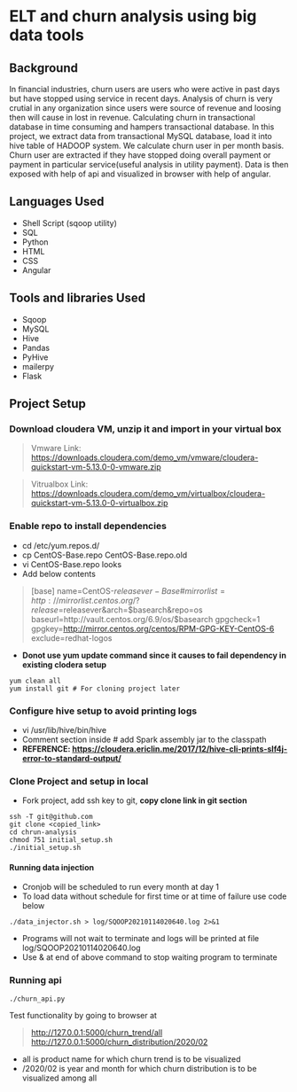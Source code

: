 # ELT and churn analysis using big data tools
## Background
In financial industries, churn users are users who were active in past days but have stopped using service in recent days. Analysis of churn is very crutial in any organization since users were source of revenue and loosing then will cause in lost in revenue. Calculating churn in transactional database in time consuming and hampers transactional database. In this project, we extract data from transactional MySQL database, load it into hive table of HADOOP system. We calculate churn user in per month basis. Churn user are extracted if they have stopped doing overall payment or payment in particular service(useful analysis in utility payment). Data is then exposed with help of api and visualized in browser with help of angular.
## Languages Used
- Shell Script (sqoop utility)
- SQL
- Python
- HTML
- CSS
- Angular
## Tools and libraries Used
- Sqoop
- MySQL
- Hive
- Pandas
- PyHive
- mailerpy
- Flask
## Project Setup
### Download cloudera VM, unzip it and import in your virtual box
> Vmware Link: https://downloads.cloudera.com/demo_vm/vmware/cloudera-quickstart-vm-5.13.0-0-vmware.zip

> Vitrualbox Link: https://downloads.cloudera.com/demo_vm/virtualbox/cloudera-quickstart-vm-5.13.0-0-virtualbox.zip
### Enable repo to install dependencies
- cd /etc/yum.repos.d/
- cp CentOS-Base.repo CentOS-Base.repo.old
- vi CentOS-Base.repo looks
- Add below contents
> [base]
> name=CentOS-$releasever - Base
> \#
> mirrorlist=http://mirrorlist.centos.org/?release=$releasever&arch=$basearch&repo=os
> baseurl=http://vault.centos.org/6.9/os/$basearch
> gpgcheck=1
> gpgkey=http://mirror.centos.org/centos/RPM-GPG-KEY-CentOS-6
> exclude=redhat-logos
- **Donot use yum update command since it causes to fail dependency in existing clodera setup**
```
yum clean all
yum install git # For cloning project later
```
### Configure hive setup to avoid printing logs
- vi /usr/lib/hive/bin/hive
- Comment section inside # add Spark assembly jar to the classpath
- **REFERENCE: https://cloudera.ericlin.me/2017/12/hive-cli-prints-slf4j-error-to-standard-output/**
### Clone Project and setup in local
- Fork project, add ssh key to git, **copy clone link in git section**
```
ssh -T git@github.com
git clone <copied_link>
cd chrun-analysis
chmod 751 initial_setup.sh
./initial_setup.sh
```
#### Running data injection
- Cronjob will be scheduled to run every month at day 1
- To load data without schedule for first time or at time of failure use code below
```
./data_injector.sh > log/SQOOP20210114020640.log 2>&1
```
- Programs will not wait to terminate and logs will be printed at file log/SQOOP20210114020640.log
- Use & at end of above command to stop waiting program to terminate
### Running api
```
./churn_api.py
```
Test functionality by going to browser at
> http://127.0.0.1:5000/churn_trend/all
> http://127.0.0.1:5000/churn_distribution/2020/02
- all is product name for which churn trend is to be visualized
- /2020/02 is year and month for which churn distribution is to be visualized among all
